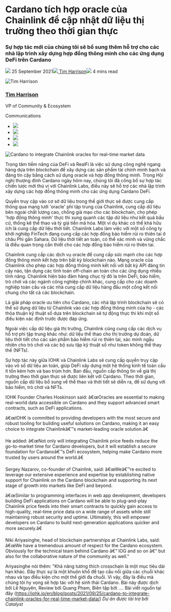 # Cardano tích hợp oracle của Chainlink để cập nhật dữ liệu thị trường theo thời gian thực

### **Sự hợp tác mới của chúng tôi sẽ bổ sung thêm hỗ trợ cho các nhà lập trình xây dựng hợp đồng thông minh cho các ứng dụng DeFi trên Cardano**

![](img/2021-09-25-cardano-to-integrate-chainlink-oracles-for-real-time-market-data.002.png) 25 September 2021![](img/2021-09-25-cardano-to-integrate-chainlink-oracles-for-real-time-market-data.002.png)[ Tim Harrison](tmp//en/blog/authors/tim-harrison/page-1/)![](img/2021-09-25-cardano-to-integrate-chainlink-oracles-for-real-time-market-data.003.png) 4 mins read

![Tim Harrison](img/2021-09-25-cardano-to-integrate-chainlink-oracles-for-real-time-market-data.004.png)[](tmp//en/blog/authors/tim-harrison/page-1/)

### [**Tim Harrison**](tmp//en/blog/authors/tim-harrison/page-1/)

VP of Community &amp; Ecosystem

Communications

- ![](img/2021-09-25-cardano-to-integrate-chainlink-oracles-for-real-time-market-data.005.png)[](mailto:tim.harrison@iohk.io "Email")
- ![](img/2021-09-25-cardano-to-integrate-chainlink-oracles-for-real-time-market-data.006.png)[](https://uk.linkedin.com/in/timbharrison "LinkedIn")
- ![](img/2021-09-25-cardano-to-integrate-chainlink-oracles-for-real-time-market-data.007.png)[](https://twitter.com/timbharrison "Twitter")
- ![](img/2021-09-25-cardano-to-integrate-chainlink-oracles-for-real-time-market-data.008.png)[](https://github.com/timbharrison "GitHub")

![Cardano to integrate Chainlink oracles for real-time market data](img/2021-09-25-cardano-to-integrate-chainlink-oracles-for-real-time-market-data.009.jpeg)

Trọng tâm tiềm năng của DeFi và RealFi là việc sử dụng công nghệ ngang hàng dựa trên blockchain để xây dựng các sản phẩm tài chính minh bạch và đáng tin cậy bằng cách sử dụng oracle và hợp đồng thông minh. Trong Hội nghị thượng đỉnh Cardano ngày hôm nay, chúng tôi đã công bố sự hợp tác chiến lược mới thú vị với Chainlink Labs, điều này sẽ hỗ trợ các nhà lập trình xây dựng các hợp đồng thông minh cho các ứng dụng Cardano DeFi.

Quyền truy cập vào cơ sở dữ liệu trong thế giới thực sẽ được cung cấp thông qua mạng lưới 'oracle' phi tập trung của Chainlink, cung cấp dữ liệu bên ngoài chất lượng cao, chống giả mạo cho các blockchain, cho phép 'hợp đồng thông minh' thực thi xung quanh các tập dữ liệu như kết quả bầu cử, thống kê thể thao và tỷ giá tiền mã hóa. Một ví dụ khác có thể khá hữu ích là cung cấp dữ liệu thời tiết. Chainlink Labs làm việc với một số công ty khởi nghiệp FinTech đang cung cấp các hợp đồng bảo hiểm rủi ro thiên tai ở châu Phi gần Sahara. Dữ liệu thời tiết an toàn, có thể xác minh và vững chắc là điều quan trọng cần thiết cho các hợp đồng bảo hiểm rủi ro thiên tai.

Chainlink cung cấp các dịch vụ oracle để cung cấp sức mạnh cho các hợp đồng thông minh kết hợp trên bất kỳ blockchain nào. Mạng oracle của Chainlink cho phép các hợp đồng thông minh kết nối với bất kỳ API đáng tin cậy nào, tận dụng các tính toán off-chain an toàn cho các ứng dụng nhiều tính năng. Chainlink hiện bảo đảm hàng chục tỷ đô la trên DeFi, bảo hiểm, trò chơi và các ngành công nghiệp chính khác, cung cấp cho các doanh nghiệp toàn cầu và các nhà cung cấp dữ liệu hàng đầu một cổng kết nối chung cho tất cả các blockchain.

Là giải pháp oracle ưu tiên cho Cardano, các nhà lập trình blockchain sẽ có thể sử dụng dữ liệu từ Chainlink vào các hợp đồng thông minh của họ - các thỏa thuận kỹ thuật số dựa trên blockchain sẽ tự động thực thi khi một số điều kiện xác định trước được đáp ứng.

Ngoài việc cấp dữ liệu giá thị trường, Chainlink cũng cung cấp các dịch vụ hỗ trợ phi tập trung khác như: dữ liệu thể thao cho thị trường dự đoán, dữ liệu thời tiết cho các sản phẩm bảo hiểm rủi ro thiên tai, xác minh ngẫu nhiên cho trò chơi và các bộ sưu tập kỹ thuật số như token không thể thay thế (NFTs).

Sự hợp tác này giữa IOHK và Chainlink Labs sẽ cung cấp quyền truy cập vào vô số dữ liệu an toàn, giúp DeFi xây dựng một hệ thống kinh tế toàn cầu ít tốn kém hơn và bao trùm hơn. Ban đầu, nguồn cấp thông tin về giá thị trường theo thời gian thực sẽ được liên kết với Cardano. Theo thời gian, nguồn cấp dữ liệu bổ sung về thể thao và thời tiết sẽ diễn ra, để sử dụng với bảo hiểm, trò chơi và NFTs.

IOHK Founder Charles Hoskinson said: â€œOracles are essential to making real-world data accessible on Cardano and they support advanced smart contracts, such as DeFi applications.

â€œIOHK is committed to providing developers with the most secure and robust tooling for building useful solutions on Cardano, making it an easy choice to integrate Chainlinkâ€™s market-leading oracle solution.â€

He added: â€œNot only will integrating Chainlink price feeds reduce the go-to-market time for Cardano developers, but it will establish a secure foundation for Cardanoâ€™s DeFi ecosystem, helping make Cardano more trusted by users around the world.â€

Sergey Nazarov, co-founder of Chainlink, said: â€œWeâ€™re excited to leverage our extensive experience and expertise by establishing native support for Chainlink on the Cardano blockchain and supporting its next stage of growth into markets like DeFi and beyond.

â€œSimilar to programming interfaces in web app development, developers building DeFi applications on Cardano will be able to plug-and-play Chainlink price feeds into their smart contracts to quickly gain access to high-quality, real-time price data on a wide range of assets while still maintaining robust security and uptime. Ultimately, this will empower developers on Cardano to build next-generation applications quicker and more securely.â€

Niki Ariyasinghe, head of blockchain partnerships at Chainlink Labs, said: â€œWe have a tremendous amount of respect for the Cardano ecosystem. Obviously for the technical team behind Cardano â€“ IOG and so on â€“ but also for the collaborative nature of the community as well."

Ariyasinghe nói thêm: "Khả năng tương thích crosschain là một mục tiêu dài hạn khác. Đây thực sự là một khuôn khổ để tạo cầu nối giữa các chuỗi khác nhau và tạo điều kiện cho một thế giới đa chuỗi. Vì vậy, đây là điều mà chúng tôi hy vọng sẽ hợp tác với hệ sinh thái Cardano. Bài này được dịch bởi Lê Nguyên, Review bởi Quang Pham, Biên tập bởi .... Bài viết nguồn <a>tại đây</a> (https://iohk.io/en/blog/posts/2021/09/25/cardano-to-integrate-chainlink-oracles-for-real-time-market-data/) *Dự án được tài trợ bởi Catalyst*
